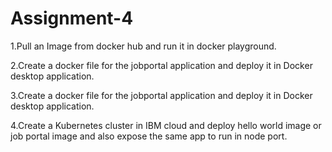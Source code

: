 # Assignment-4
 1.Pull an Image from docker hub and run it in docker playground.
 
 2.Create a docker file for the jobportal application and deploy it in Docker desktop application.
 
 3.Create a docker file for the jobportal application and deploy it in Docker desktop application.
 
 4.Create a Kubernetes cluster in IBM cloud and deploy hello world image or job portal image and also expose the same app to run in node port.
